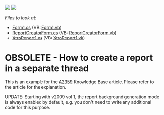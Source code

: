 <!-- default badges list -->
[![](https://img.shields.io/badge/Open_in_DevExpress_Support_Center-FF7200?style=flat-square&logo=DevExpress&logoColor=white)](https://supportcenter.devexpress.com/ticket/details/E777)
[![](https://img.shields.io/badge/📖_How_to_use_DevExpress_Examples-e9f6fc?style=flat-square)](https://docs.devexpress.com/GeneralInformation/403183)
<!-- default badges end -->
<!-- default file list -->
*Files to look at*:

* [Form1.cs](./CS/Form1.cs) (VB: [Form1.vb](./VB/Form1.vb))
* [ReportCreatorForm.cs](./CS/ReportCreatorForm.cs) (VB: [ReportCreatorForm.vb](./VB/ReportCreatorForm.vb))
* [XtraReport1.cs](./CS/XtraReport1.cs) (VB: [XtraReport1.vb](./VB/XtraReport1.vb))
<!-- default file list end -->
# OBSOLETE - How to create a report in a separate thread


<p>This is an example for the <a href="https://www.devexpress.com/Support/Center/p/A2359">A2359</a> Knowledge Base article. Please refer to the article for the explanation.</p><p>UPDATE: Starting with v2009 vol 1, the report background generation mode is always enabled by default, e.g. you don't need to write any additional code for this purpose.<br />
</p>

<br/>


